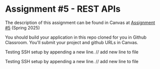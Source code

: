# Assignment #5 - REST APIs

The description of this assignment can be found in Canvas at [Assignment #5](https://canvas.harvard.edu/courses/150064/assignments/906135) (Spring 2025)

You should build your application in this repo cloned for you in Github Classroom. You'll submit your project and github URLs in Canvas.

Testing SSH setup by appending a new line. // add new line to file

Testing SSH setup by appending a new line. // add new line to file
